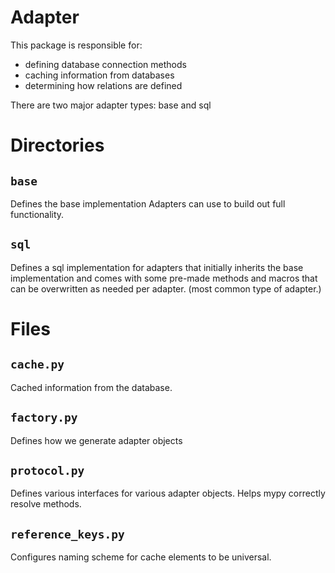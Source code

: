 # Adapter

This package is responsible for:

- defining database connection methods
- caching information from databases
- determining how relations are defined

There are two major adapter types: base and sql

# Directories

## `base`

Defines the base implementation Adapters can use to build out full functionality.

## `sql`

Defines a sql implementation for adapters that initially inherits the base implementation
and comes with some pre-made methods and macros that can be overwritten as needed per adapter.
(most common type of adapter.)

# Files

## `cache.py`

Cached information from the database.

## `factory.py`

Defines how we generate adapter objects

## `protocol.py`

Defines various interfaces for various adapter objects. Helps mypy correctly resolve methods.

## `reference_keys.py`

Configures naming scheme for cache elements to be universal.
